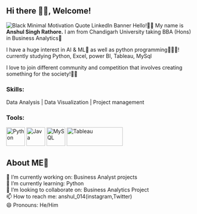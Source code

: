 ## Hi there 👋🏻, Welcome!
![Black Minimal Motivation Quote LinkedIn Banner](https://github.com/anshul014/anshul014/assets/105308981/c4b5da00-cc20-4379-9abb-b7fd1b400712)
Hello!👋🏻 My name is <b>Anshul Singh Rathore.</b> I am from Chandigarh University taking BBA (Hons) in Business Analytics🏫

I have a huge interest in AI & ML🤖 as well as python programming🧑🏻‍💻! currently studying Python, Excel, power BI, Tableau, MySql

I love to join different community and competition that involves creating something for the society!🙋🏻

### <b>Skills:</b>
Data Analysis | Data Visualization | Project management 

### <b>Tools:</b>
<img src="https://upload.wikimedia.org/wikipedia/commons/c/c3/Python-logo-notext.svg" alt="Python" width="50" height="50"/>
<img src="https://upload.wikimedia.org/wikipedia/en/3/30/Java_programming_language_logo.svg" alt="Java" width="50" height="50"/>
<img src="https://upload.wikimedia.org/wikipedia/en/d/dd/MySQL_logo.svg" alt="MySQL" width="50" height="50"/>
<img src="https://upload.wikimedia.org/wikipedia/commons/4/4b/Tableau_Logo.png" alt="Tableau" width="150" height="50"/>




## About ME💫
🔭 I’m currently working on: Business Analyst projects         <br>
🌱 I’m currently learning: Python                          <br>
👯 I’m looking to collaborate on: Business Analytics Project   <br>
📫 How to reach me: anshul_014(instagram,Twitter)          <br>
😄 Pronouns: He/Him                                        <br>


